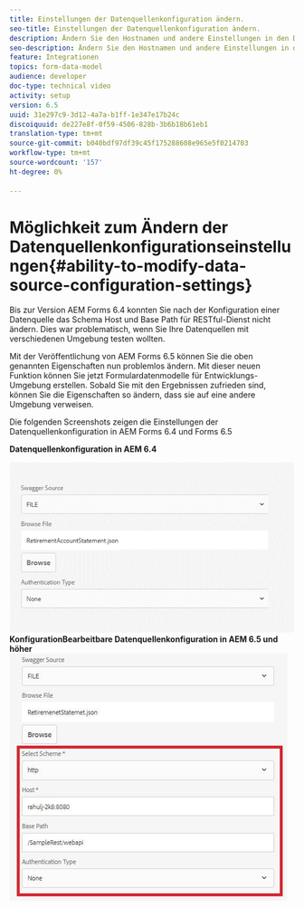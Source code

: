 ```yaml
---
title: Einstellungen der Datenquellenkonfiguration ändern.
seo-title: Einstellungen der Datenquellenkonfiguration ändern.
description: Ändern Sie den Hostnamen und andere Einstellungen in den Datenquellenkonfigurationseinstellungen.
seo-description: Ändern Sie den Hostnamen und andere Einstellungen in den Einstellungen für Datenquellenkonfigurationen.
feature: Integrationen
topics: form-data-model
audience: developer
doc-type: technical video
activity: setup
version: 6.5
uuid: 31e297c9-3d12-4a7a-b1ff-1e347e17b24c
discoiquuid: de227e8f-0f59-4506-828b-3b6b18b61eb1
translation-type: tm+mt
source-git-commit: b040bdf97df39c45f175288608e965e5f0214703
workflow-type: tm+mt
source-wordcount: '157'
ht-degree: 0%

---
```



# Möglichkeit zum Ändern der Datenquellenkonfigurationseinstellungen{#ability-to-modify-data-source-configuration-settings}

Bis zur Version AEM Forms 6.4 konnten Sie nach der Konfiguration einer Datenquelle das Schema Host und Base Path für RESTful-Dienst nicht ändern. Dies war problematisch, wenn Sie Ihre Datenquellen mit verschiedenen Umgebung testen wollten.

Mit der Veröffentlichung von AEM Forms 6.5 können Sie die oben genannten Eigenschaften nun problemlos ändern. Mit dieser neuen Funktion können Sie jetzt Formulardatenmodelle für Entwicklungs-Umgebung erstellen. Sobald Sie mit den Ergebnissen zufrieden sind, können Sie die Eigenschaften so ändern, dass sie auf eine andere Umgebung verweisen.

Die folgenden Screenshots zeigen die Einstellungen der Datenquellenkonfiguration in AEM Forms 6.4 und Forms 6.5

**Datenquellenkonfiguration in AEM 6.4**

![64DataSource-](assets/64release.gif)
**KonfigurationBearbeitbare Datenquellenkonfiguration in AEM 6.5 und höher**
![65DataSource-Konfiguration](assets/modifiabledatasource.jfif)


